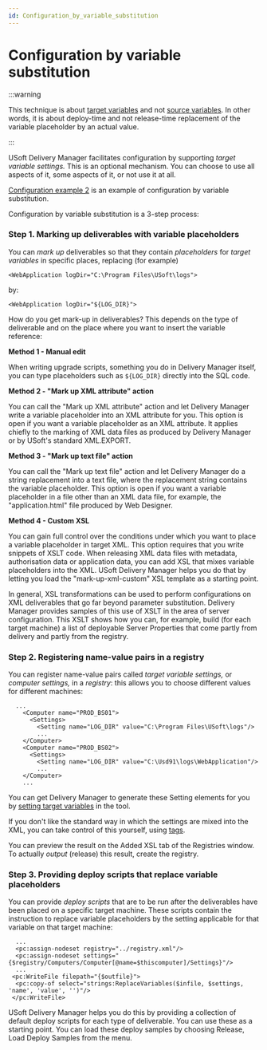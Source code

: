 ```yaml
---
id: Configuration_by_variable_substitution
---
```


# Configuration by variable substitution


:::warning

This technique is about [target variables](/Continuous_delivery/USoft_Delivery_Manager_by_concept/Target_variables_in_UDeliver.md) and not [source variables](/Continuous_delivery/USoft_Delivery_Manager_by_concept/Source_variables_in_UDeliver.md). In other words, it is about deploy-time and not release-time replacement of the variable placeholder by an actual value.

:::

USoft Delivery Manager facilitates configuration by supporting *target variable settings.* This is an optional mechanism. You can choose to use all aspects of it, some aspects of it, or not use it at all.

[Configuration example 2](/Continuous_delivery/Understanding_USoft_Delivery_Manager/Configuration_example_2.md) is an example of configuration by variable substitution.

Configuration by variable substitution is a 3-step process:

### Step 1. Marking up deliverables with variable placeholders

You can *mark up* deliverables so that they contain *placeholders* for *target variables* in specific places, replacing (for example)

```
<WebApplication logDir="C:\Program Files\USoft\logs"> 
```

by:

```
<WebApplication logDir="${LOG_DIR}">
```

How do you get mark-up in deliverables? This depends on the type of deliverable and on the place where you want to insert the variable reference:

**Method 1 - Manual edit**

When writing upgrade scripts, something you do in Delivery Manager itself, you can type placeholders such as `${LOG_DIR}` directly into the SQL code.

**Method 2 - "Mark up XML attribute" action**

You can call the "Mark up XML attribute" action and let Delivery Manager write a variable placeholder into an XML attribute for you. This option is open if you want a variable placeholder as an XML attribute. It applies chiefly to the marking of XML data files as produced by Delivery Manager or by USoft's standard XML.EXPORT.

**Method 3 - "Mark up text file" action**

You can call the "Mark up text file" action and let Delivery Manager do a string replacement into a text file, where the replacement string contains the variable placeholder. This option is open if you want a variable placeholder in a file other than an XML data file, for example, the "application.html" file produced by Web Designer.

**Method 4 - Custom XSL**

You can gain full control over the conditions under which you want to place a variable placeholder in target XML. This option requires that you write snippets of XSLT code. When releasing XML data files with metadata, authorisation data or application data, you can add XSL that mixes variable placeholders into the XML. USoft Delivery Manager helps you do that by letting you load the "mark-up-xml-custom" XSL template as a starting point.

In general, XSL transformations can be used to perform configurations on XML deliverables that go far beyond parameter substitution. Delivery Manager provides samples of this use of XSLT in the area of server configuration. This XSLT shows how you can, for example, build (for each target machine) a list of deployable Server Properties that come partly from delivery and partly from the registry.

### Step 2. Registering name-value pairs in a registry

You can register name-value pairs called *target variable settings,* or *computer settings,* in a *registry*: this allows you to choose different values for different machines:

```
  ...
    <Computer name="PROD_BS01">
      <Settings>
        <Setting name="LOG_DIR" value="C:\Program Files\USoft\logs"/>
        ...
    </Computer>
    <Computer name="PROD_BS02">
      <Settings>
        <Setting name="LOG_DIR" value="C:\Usd91\logs\WebApplication"/>
        ...
    </Computer>
    ...

```

You can get Delivery Manager to generate these Setting elements for you by [setting target variables](/Continuous_delivery/Delivery_Manager_basic_procedures/Setting_a_target_variable.md) in the tool.

If you don't like the standard way in which the settings are mixed into the XML, you can take control of this yourself, using [tags](/Continuous_delivery/USoft_Delivery_Manager_by_concept/Tags_in_UDeliver.md).

You can preview the result on the Added XSL tab of the Registries window. To actually *output* (release) this result, create the registry.

### Step 3. Providing deploy scripts that replace variable placeholders

You can provide *deploy scripts* that are to be run after the deliverables have been placed on a specific target machine. These scripts contain the instruction to replace variable placeholders by the setting applicable for that variable on that target machine:

```
  ...
  <pc:assign-nodeset registry="../registry.xml"/>
  <pc:assign-nodeset settings="{$registry/Computers/Computer[@name=$thiscomputer]/Settings}"/>
  ...
 <pc:WriteFile filepath="{$outfile}">  
  <pc:copy-of select="strings:ReplaceVariables($infile, $settings, 'name', 'value', '')"/>
 </pc:WriteFile>

```

USoft Delivery Manager helps you do this by providing a collection of default deploy scripts for each type of deliverable. You can use these as a starting point. You can load these deploy samples by choosing Release, Load Deploy Samples from the menu.
